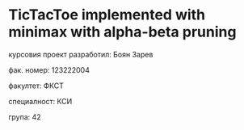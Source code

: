 # TicTacToe implemented with minimax with alpha-beta pruning

курсовия проект разработил: Боян Зарев

фак. номер: 123222004

факултет: ФКСТ

специалност: КСИ

група: 42

